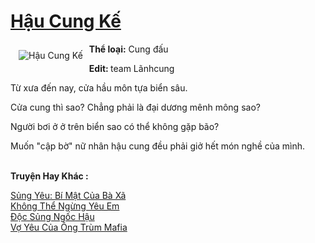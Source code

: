 <a href="https://utruyen.com/hau-cung-ke/11607/" title="Hậu Cung Kế"><h1>Hậu Cung Kế</h1></a><div style="display:table"><img align="right" style="float: left; padding: 10px;" src="https://utruyen.com/images/story/200x260/hau-cung-ke.jpg" alt="Hậu Cung Kế"><b>Thể loại:</b> Cung đấu<p></p><b>Edit: </b>team Lãnhcung<p></p>Từ xưa đến nay, cửa hầu môn tựa biển sâu.<p></p>Cửa cung thì sao? Chẳng phải là đại dương mênh mông sao?<p></p>Người bơi ở ở trên biển sao có thể không gặp bão?<p></p>Muốn "cập bờ" nữ nhân hậu cung đều phải giở hết món nghề của mình.</div><p><br><b>Truyện Hay Khác :</b></p><a href="https://utruyen.com/sung-yeu-bi-mat-cua-ba-xa/17301/" alt="Sủng Yêu: Bí Mật Của Bà Xã">Sủng Yêu: Bí Mật Của Bà Xã</a><br/><a href="https://truyenngontinhay.wordpress.com/2019/10/03/khong-the-ngung-yeu-em/" alt="Không Thể Ngừng Yêu Em">Không Thể Ngừng Yêu Em</a><br/><a href="https://github.com/quanluxury/truyenhot/tree/master/truyenhay/17526/" alt="Độc Sủng Ngốc Hậu">Độc Sủng Ngốc Hậu</a><br/><a href="https://github.com/quanluxury/truyenhot/tree/master/truyenhay/12712/" alt="Vợ Yêu Của Ông Trùm Mafia">Vợ Yêu Của Ông Trùm Mafia</a><br/>